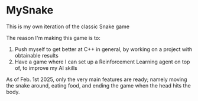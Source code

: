 # MySnake

This is my own iteration of the classic Snake game

The reason I'm making this game is to:
  1) Push myself to get better at C++ in general, by working on a project with obtainable results
  2) Have a game where I can set up a Reinforcement Learning agent on top of, to improve my AI skills

As of Feb. 1st 2025, only the very main features are ready; namely moving the snake around, eating food, and ending the game when the head hits the body.

